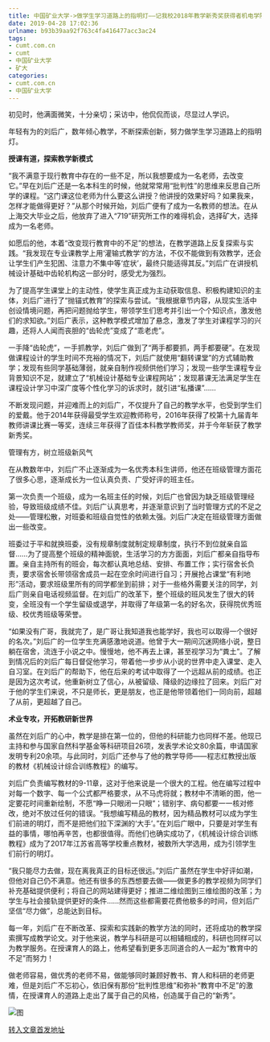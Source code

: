 ```yaml
---
title: 中国矿业大学->做学生学习道路上的指明灯——记我校2018年教学新秀奖获得者机电学院刘后广 | cumt.com.cn
date: 2019-04-28 17:02:36
urlname: b93b39aa92f763c4fa416477acc3ac24
tags: 
- cumt.com.cn
- cumt
- 中国矿业大学
- 矿大
categories:
- cumt.com.cn
- 中国矿业大学
---
```


初见时，他满面微笑，十分亲切；采访中，他侃侃而谈，尽显过人学识。

年轻有为的刘后广，数年倾心教学，不断探索创新，努力做学生学习道路上的指明灯。       

**授课有道，探索教学新模式**

“我不满意于现行教育中存在的一些不足，所以我想要成为一名老师，去改变它。”早在刘后广还是一名本科生的时候，他就常常用“批判性”的思维来反思自己所学的课程。“这门课这位老师为什么要这么讲授？他讲授的效果好吗？如果我来，怎样才能做得更好？”从那个时候开始，刘后广便有了成为一名教师的想法。在从上海交大毕业之后，他放弃了进入“719”研究所工作的难得机会，选择矿大，选择成为一名老师。

如愿后的他，本着“改变现行教育中的不足”的想法，在教学道路上反复探索与实践。“我发现在专业课教学上用‘灌输式教学’的方法，不仅不能做到有效教学，还会让学生们产生犯困、注意力不集中等‘症状’，最终只能适得其反。”刘后广在讲授机械设计基础中齿轮机构这一部分时，感受尤为强烈。

为了提高学生课堂上的主动性，使学生真正成为主动获取信息、积极构建知识的主体，刘后广进行了“抛锚式教育”的探索与尝试。“我根据章节内容，从现实生活中创设情境问题，再把问题抛给学生，带领学生们思考并引出一个个知识点，激发他们的求知欲。”刘后广表示，这种教学模式增加了悬念，激发了学生对课程学习的兴趣，还将人人闻而丧胆的“齿轮虎”变成了“乖老虎”。

一手降“齿轮虎”，一手抓教学，刘后广做到了“两手都要抓，两手都要硬”。在发现做课程设计的学生时间不充裕的情况下，刘后广就使用“翻转课堂”的方式辅助教学；发现有些同学基础薄弱，就亲自制作视频供他们学习；发现一些学生课程专业背景知识不足，就建立了“机械设计基础专业课程网站”；发现慕课无法满足学生在课程设计学习中深广度等个性化学习的诉求时，就引进“私播课”……

不断发现问题，并迎难而上的刘后广，不仅提升了自己的教学水平，也受到学生们的爱戴。他于2014年获得最受学生欢迎教师称号，2016年获得了校第十九届青年教师讲课比赛一等奖，连续三年获得了百佳本科教学教师奖，并于今年斩获了教学新秀奖。      

管理有方，树立班级新风气

在从教数年中，刘后广不止逐渐成为一名优秀本科生讲师，他还在班级管理方面花了很多心思，逐渐成长为一位认真负责、广受好评的班主任。

第一次负责一个班级，成为一名班主任的时候，刘后广也曾因为缺乏班级管理经验，导致班级成绩不佳。刘后广认真思考，并逐渐意识到了当时管理方式的不足之处——管理松散，对班委和班级自觉性的依赖太强。刘后广决定在班级管理方面做出一些改变。

班委过于平和就换班委，没有规章制度就制定规章制度，执行不到位就亲自监督……为了提高整个班级的精神面貌，生活学习的方方面面，刘后广都亲自指导布置。亲自主持所有的班会，每次都认真地总结、安排、布置工作；实行宿舍长负责，要求宿舍长带领宿舍成员一起在空余时间进行自习；开展抢占课堂“有利地形”活动，要求班级里所有的同学都坐到前排；对于一些格外需要关注的同学，刘后广则亲自电话视频监督。在刘后广的改革下，整个班级的班风发生了很大的转变，全班没有一个学生留级或退学，并取得了年级第一名的好名次，获得院优秀班级、校优秀班级等荣誉。

“如果没有广哥，我就完了，是广哥让我知道我也能学好，我也可以取得一个很好的名次。”刘后广的一位学生充满感激地说道。他曾于大一期间沉迷网络小说，整日躺在宿舍，流连于小说之中。慢慢地，他不再去上课，甚至视学习为“粪土”。了解到情况后的刘后广每日督促他学习，带着他一步步从小说的世界中走入课堂、走入自习室。在刘后广的帮助下，他在后来的考试中取得了一个远超从前的成绩。也正是因为这次考试，他重新树立了信心，从被留级、降级的边缘拉了回来。刘后广对于他的学生们来说，不只是师长，更是朋友，也正是他带领着他们一同向前，超越了从前，更超越了自己。       

**术业专攻，开拓教研新世界**

虽然在刘后广的心中，教学是排在第一位的，但他的科研能力也同样不差。他现已主持和参与国家自然科学基金等科研项目26项，发表学术论文80余篇，申请国家发明专利20余项。与此同时，刘后广还参与了他的教学导师——程志红教授出版的教材《机械设计综合训练教程》的编写。

刘后广负责编写教材的9-11章，这对于他来说是一个很大的工程。他在编写过程中对每一个数字、每一个公式都严格要求，从不马虎将就；教材中不清晰的图，他一定要花时间重新绘制，不愿“睁一只眼闭一只眼”；错别字、病句都要一一核对修改，绝对不放过任何的错误。“我想编写精品的教材，因为精品教材可以成为学生们前进的明灯，而不是把他们拉下深渊的‘大手’。”在刘后广眼中，只要是对学生有益的事情，哪怕再辛苦，也都很值得。而他们也确实成功了，《机械设计综合训练教程》成为了2017年江苏省高等学校重点教材，被数所大学选用，成为引领学生们前行的明灯。

“我只能尽力去做，现在离我真正的目标还很远。”刘后广虽然在学生中好评如潮，但他对自己仍不满意。他还有很多的东西想要去做——做更多的教学视频为同学们补充基础提供便利；将自己的网站建得更好；推进二维绘图到三维绘图的改革；为学生与社会接轨提供更好的条件……然而这些都需要花费他极多的时间，但刘后广坚信“尽力做”，总能达到目标。

每一年，刘后广在不断改革、探索和实践新的教学方法的同时，还将成功的教学探索撰写成教学论文。对于他来说，教学与科研是可以相辅相成的，科研也同样可以为教学服务。在授课育人的路上，他希望看到更多志同道合的人一起为“教育中的不足”而努力！

做老师容易，做优秀的老师不易，做能够同时兼顾好教书、育人和科研的老师更难，但是刘后广不忘初心，依旧保有那份“批判性思维”和弥补“教育中不足”的激情，在授课育人的道路上走出了属于自己的风格，创造属于自己的“新秀”。

![图](http://xwzx.cumt.edu.cn/_upload/article/images/e4/6a/2067c5834d2b948e8d5b3678c813/3e7cb1db-39b5-4e7d-a547-4516b410e7d9.jpg)

[转入文章首发地址](http://xwzx.cumt.edu.cn/87/0d/c521a493325/page.htm)